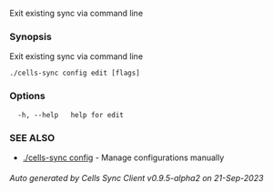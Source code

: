 Exit existing sync via command line

### Synopsis

Exit existing sync via command line

```
./cells-sync config edit [flags]
```

### Options

```
  -h, --help   help for edit
```

### SEE ALSO

* [./cells-sync config](./cells-sync-config)	 - Manage configurations manually

###### Auto generated by Cells Sync Client v0.9.5-alpha2 on 21-Sep-2023
